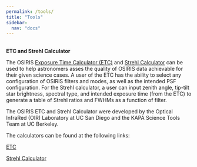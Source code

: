 ```yaml
---
permalink: /tools/
title: "Tools"
sidebar:
  nav: "docs"
---
```

<br>
<b>ETC and Strehl Calculator</b>

The OSIRIS <a href="https://oirlab.ucsd.edu/osiris/etc/" target="_blank">Exposure Time Calculator (ETC)</a> and <a href="http://altair.dyn.berkeley.edu:8501/" target="_blank">Strehl Calculator</a> can be used to help astronomers asses
the quality of OSIRIS data achievable for their given science cases. A user of the ETC has the ability to
select any configuration of OSIRIS filters and modes, as well as the intended PSF configuration. For the
Strehl calculator, a user can input zenith angle, tip-tilt star brightness, spectral type, and
intended exposure time (from the ETC) to generate a table of Strehl ratios and FWHMs as a function of filter.

The OSIRIS ETC and Strehl Calculator were developed by the Optical InfraRed (OIR) Laboratory at
UC San Diego and the KAPA Science Tools Team at UC Berkeley.

The calculators can be found at the following links:

<a href="https://oirlab.ucsd.edu/osiris/etc/" target="_blank">ETC</a>

<a href="http://altair.dyn.berkeley.edu:8501/" target="_blank">Strehl Calculator</a>



